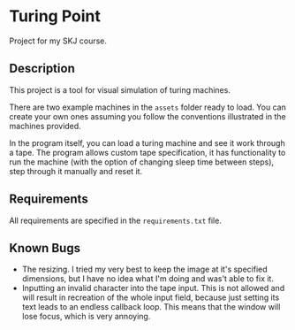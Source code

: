 # Turing Point

Project for my SKJ course.

## Description 

This project is a tool for visual simulation of turing machines. 

There are two example machines in the `assets` folder ready to load. You can create your own ones assuming you follow the conventions illustrated in the machines provided.

In the program itself, you can load a turing machine and see it work through a tape. The program allows custom tape specification, it has functionality to run the machine (with the option of changing sleep time between steps), step through it manually and reset it.

## Requirements

All requirements are specified in the `requirements.txt` file.

## Known Bugs

- The resizing. I tried my very best to keep the image at it's specified dimensions, but I have no idea what I'm doing and was't able to fix it.
- Inputting an invalid character into the tape input. This is not allowed and will result in recreation of the whole input field, because just setting its text leads to an endless callback loop. This means that the window will lose focus, which is very annoying.
